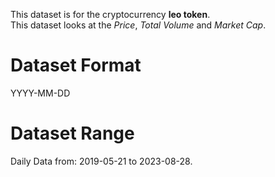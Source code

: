 
This dataset is for the cryptocurrency **leo token**.    
This dataset looks at the _Price_, _Total Volume_ and _Market Cap_.   

# Dataset Format  

YYYY-MM-DD    

# Dataset Range    

Daily Data from: 2019-05-21 to 2023-08-28.    
 